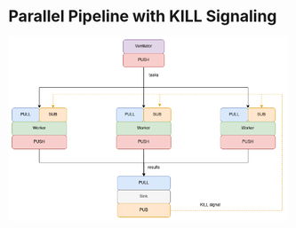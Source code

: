 # Parallel Pipeline with KILL Signaling

![Parallel Workers](https://raw.githubusercontent.com/da0p/GithubPage/main/docs/assets/parallel_workers_signal.drawio.png)